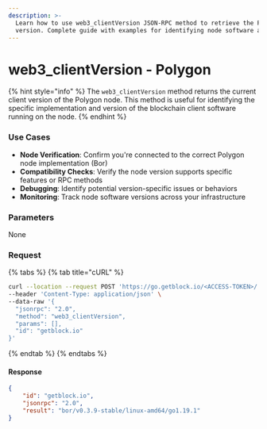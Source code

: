 ```yaml
---
description: >-
  Learn how to use web3_clientVersion JSON-RPC method to retrieve the Polygon client
  version. Complete guide with examples for identifying node software and version info.
---
```


# web3\_clientVersion - Polygon

{% hint style="info" %}
The `web3_clientVersion` method returns the current client version of the Polygon node. This method is useful for identifying the specific implementation and version of the blockchain client software running on the node.
{% endhint %}

### Use Cases

* **Node Verification**: Confirm you're connected to the correct Polygon node implementation (Bor)
* **Compatibility Checks**: Verify the node version supports specific features or RPC methods
* **Debugging**: Identify potential version-specific issues or behaviors
* **Monitoring**: Track node software versions across your infrastructure

### Parameters

None

### Request

{% tabs %}
{% tab title="cURL" %}
```bash
curl --location --request POST 'https://go.getblock.io/<ACCESS-TOKEN>/' \
--header 'Content-Type: application/json' \
--data-raw '{
  "jsonrpc": "2.0",
  "method": "web3_clientVersion",
  "params": [],
  "id": "getblock.io"
}'
```
{% endtab %}
{% endtabs %}

#### Response

```json
{
    "id": "getblock.io",
    "jsonrpc": "2.0",
    "result": "bor/v0.3.9-stable/linux-amd64/go1.19.1"
}
```

